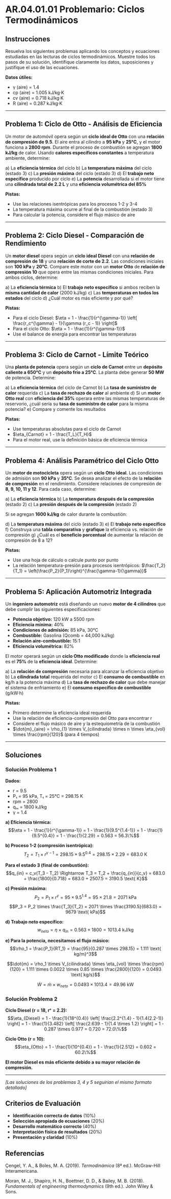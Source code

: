 # AR.04.01.01 Problemario: Ciclos Termodinámicos

## Instrucciones

Resuelva los siguientes problemas aplicando los conceptos y ecuaciones estudiadas en las lecturas de ciclos termodinámicos. Muestre todos los pasos de su solución, identifique claramente los datos, suposiciones y justifique el uso de las ecuaciones.

**Datos útiles:**
- γ (aire) = 1.4
- cp (aire) = 1.005 kJ/kg·K  
- cv (aire) = 0.718 kJ/kg·K
- R (aire) = 0.287 kJ/kg·K

---

## Problema 1: Ciclo de Otto - Análisis de Eficiencia

Un motor de automóvil opera según un **ciclo ideal de Otto** con una **relación de compresión de 9.5**. El aire entra al cilindro a **95 kPa** y **25°C**, y el motor funciona a **2800 rpm**. Durante el proceso de combustión se agregan **1800 kJ/kg** de calor. Usando **calores específicos constantes** a temperatura ambiente, determine:

a) La **eficiencia térmica** del ciclo
b) La **temperatura máxima** del ciclo (estado 3)
c) La **presión máxima** del ciclo (estado 3)
d) El **trabajo neto específico** producido por ciclo
e) La **potencia** desarrollada si el motor tiene una **cilindrada total de 2.2 L** y una **eficiencia volumétrica del 85%**

**Pistas:** 
- Use las relaciones isentrópicas para los procesos 1-2 y 3-4
- La temperatura máxima ocurre al final de la combustión (estado 3)
- Para calcular la potencia, considere el flujo másico de aire

---

## Problema 2: Ciclo Diesel - Comparación de Rendimiento

Un **motor diesel** opera según un **ciclo ideal Diesel** con una **relación de compresión de 18** y una **relación de corte de 2.2**. Las condiciones iniciales son **100 kPa** y **20°C**. Compare este motor con un **motor Otto** de **relación de compresión 10** que opera entre las mismas condiciones iniciales. Para ambos ciclos, determine:

a) La **eficiencia térmica**
b) El **trabajo neto específico** si ambos reciben la **misma cantidad de calor** (2000 kJ/kg)
c) Las **temperaturas en todos los estados** del ciclo
d) ¿Cuál motor es más eficiente y por qué?

**Pistas:**
- Para el ciclo Diesel: $\eta = 1 - \frac{1}{r^{\gamma-1}} \left[ \frac{r_c^{\gamma} - 1}{\gamma (r_c - 1)} \right]$
- Para el ciclo Otto: $\eta = 1 - \frac{1}{r^{\gamma-1}}$
- Use el balance de energía para encontrar las temperaturas

---

## Problema 3: Ciclo de Carnot - Límite Teórico

Una **planta de potencia** opera según un **ciclo de Carnot** entre un **depósito caliente a 650°C** y un **depósito frío a 25°C**. La planta debe generar **50 MW** de potencia. Determine:

a) La **eficiencia térmica** del ciclo de Carnot
b) La **tasa de suministro de calor** requerida
c) La **tasa de rechazo de calor** al ambiente
d) Si un **motor Otto real** con **eficiencia del 35%** operara entre las mismas temperaturas de reservorio, ¿cuál sería su **tasa de suministro de calor** para la misma potencia?
e) Compare y comente los resultados

**Pistas:**
- Use temperaturas absolutas para el ciclo de Carnot
- $\eta_{Carnot} = 1 - \frac{T_L}{T_H}$
- Para el motor real, use la definición básica de eficiencia térmica

---

## Problema 4: Análisis Paramétrico del Ciclo Otto

Un **motor de motocicleta** opera según un **ciclo Otto ideal**. Las condiciones de admisión son **90 kPa** y **35°C**. Se desea analizar el efecto de la **relación de compresión** en el rendimiento. Considere relaciones de compresión de **8, 9, 10, 11 y 12**. Para cada caso, determine:

a) La **eficiencia térmica**
b) La **temperatura después de la compresión** (estado 2)
c) La **presión después de la compresión** (estado 2)

Si se agregan **1600 kJ/kg** de calor durante la combustión:

d) La **temperatura máxima** del ciclo (estado 3)
e) El **trabajo neto específico**
f) Construya una **tabla comparativa** y **grafique** la eficiencia vs. relación de compresión
g) ¿Cuál es el **beneficio porcentual** de aumentar la relación de compresión de 8 a 12?

**Pistas:**
- Use una hoja de cálculo o calcule punto por punto
- La relación temperatura-presión para procesos isentrópicos: $\frac{T_2}{T_1} = \left(\frac{P_2}{P_1}\right)^{\frac{\gamma-1}{\gamma}}$

---

## Problema 5: Aplicación Automotriz Integrada

Un **ingeniero automotriz** está diseñando un nuevo **motor de 4 cilindros** que debe cumplir las siguientes especificaciones:

- **Potencia objetivo:** 120 kW a 5500 rpm
- **Eficiencia mínima:** 40%
- **Condiciones de admisión:** 85 kPa, 30°C
- **Combustible:** Gasolina (Qcomb = 44,000 kJ/kg)
- **Relación aire-combustible:** 15:1
- **Eficiencia volumétrica:** 82%

El motor operará según un **ciclo Otto modificado** donde la **eficiencia real** es el **75%** de la **eficiencia ideal**. Determine:

a) La **relación de compresión** necesaria para alcanzar la eficiencia objetivo
b) La **cilindrada total** requerida del motor
c) El **consumo de combustible** en kg/h a la potencia máxima
d) La **tasa de rechazo de calor** que debe manejar el sistema de enfriamiento
e) El **consumo específico de combustible** (g/kW·h)

**Pistas:**
- Primero determine la eficiencia ideal requerida
- Use la relación de eficiencia-compresión del Otto para encontrar r
- Considere el flujo másico de aire y la estequiometría de la combustión
- $\dot{m}_{aire} = \rho_{1} \times V_{cilindrada} \times n \times \eta_{vol} \times \frac{rpm}{120}$ (para 4 tiempos)

---

## Soluciones

### Solución Problema 1

**Dados:**
- r = 9.5
- P₁ = 95 kPa, T₁ = 25°C = 298.15 K
- rpm = 2800
- qᵢₙ = 1800 kJ/kg
- γ = 1.4

**a) Eficiencia térmica:**
$$\eta = 1 - \frac{1}{r^{\gamma-1}} = 1 - \frac{1}{9.5^{1.4-1}} = 1 - \frac{1}{9.5^{0.4}} = 1 - \frac{1}{2.29} = 0.563 = 56.3\%$$

**b) Proceso 1-2 (compresión isentrópica):**
$$T_2 = T_1 \times r^{\gamma-1} = 298.15 \times 9.5^{0.4} = 298.15 \times 2.29 = 683.0 \text{ K}$$

**Para el estado 3 (final de combustión):**
$$q_{in} = c_v(T_3 - T_2) \Rightarrow T_3 = T_2 + \frac{q_{in}}{c_v} = 683.0 + \frac{1800}{0.718} = 683.0 + 2507.5 = 3190.5 \text{ K}$$

**c) Presión máxima:**
$$P_2 = P_1 \times r^{\gamma} = 95 \times 9.5^{1.4} = 95 \times 21.8 = 2071 \text{ kPa}$$
$$P_3 = P_2 \times \frac{T_3}{T_2} = 2071 \times \frac{3190.5}{683.0} = 9679 \text{ kPa}$$

**d) Trabajo neto específico:**
$$w_{neto} = \eta \times q_{in} = 0.563 \times 1800 = 1013.4 \text{ kJ/kg}$$

**e) Para la potencia, necesitamos el flujo másico:**
$$\rho_1 = \frac{P_1}{RT_1} = \frac{95}{0.287 \times 298.15} = 1.111 \text{ kg/m}^3$$

$$\dot{m} = \rho_1 \times V_{cilindrada} \times \eta_{vol} \times \frac{rpm}{120} = 1.111 \times 0.0022 \times 0.85 \times \frac{2800}{120} = 0.0493 \text{ kg/s}$$

$$\dot{W} = \dot{m} \times w_{neto} = 0.0493 \times 1013.4 = 49.96 \text{ kW}$$

### Solución Problema 2

**Ciclo Diesel (r = 18, rᶜ = 2.2):**
$$\eta_{Diesel} = 1 - \frac{1}{18^{0.4}} \left[ \frac{2.2^{1.4} - 1}{1.4(2.2-1)} \right] = 1 - \frac{1}{3.482} \left[ \frac{2.639 - 1}{1.4 \times 1.2} \right] = 1 - 0.287 \times 0.977 = 0.720 = 72.0\%$$

**Ciclo Otto (r = 10):**
$$\eta_{Otto} = 1 - \frac{1}{10^{0.4}} = 1 - \frac{1}{2.512} = 0.602 = 60.2\%$$

**El motor Diesel es más eficiente debido a su mayor relación de compresión.**

---

*[Las soluciones de los problemas 3, 4 y 5 seguirían el mismo formato detallado]*

## Criterios de Evaluación

- **Identificación correcta de datos** (10%)
- **Selección apropiada de ecuaciones** (20%)
- **Desarrollo matemático correcto** (40%)
- **Interpretación física de resultados** (20%)
- **Presentación y claridad** (10%)

## Referencias

Çengel, Y. A., & Boles, M. A. (2019). *Termodinámica* (8ª ed.). McGraw-Hill Interamericana.

Moran, M. J., Shapiro, H. N., Boettner, D. D., & Bailey, M. B. (2018). *Fundamentals of engineering thermodynamics* (9th ed.). John Wiley & Sons.